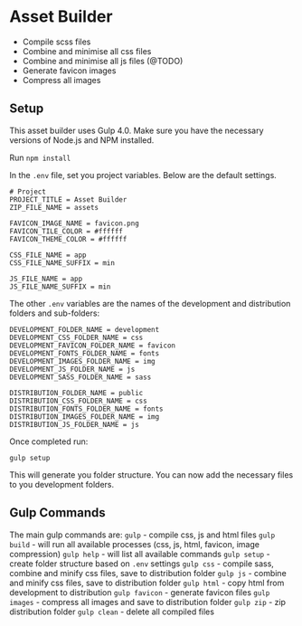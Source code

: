 # Asset Builder

- Compile scss files
- Combine and minimise all css files
- Combine and minimise all js files (@TODO)
- Generate favicon images
- Compress all images


## Setup

This asset builder uses Gulp 4.0. Make sure you have the necessary versions of Node.js and NPM installed.

Run `npm install`

In the `.env` file, set you project variables. Below are the default settings.

```
# Project
PROJECT_TITLE = Asset Builder
ZIP_FILE_NAME = assets

FAVICON_IMAGE_NAME = favicon.png
FAVICON_TILE_COLOR = #ffffff
FAVICON_THEME_COLOR = #ffffff

CSS_FILE_NAME = app
CSS_FILE_NAME_SUFFIX = min

JS_FILE_NAME = app
JS_FILE_NAME_SUFFIX = min
```

The other `.env` variables are the names of the development and distribution folders and sub-folders:
```
DEVELOPMENT_FOLDER_NAME = development
DEVELOPMENT_CSS_FOLDER_NAME = css
DEVELOPMENT_FAVICON_FOLDER_NAME = favicon
DEVELOPMENT_FONTS_FOLDER_NAME = fonts
DEVELOPMENT_IMAGES_FOLDER_NAME = img
DEVELOPMENT_JS_FOLDER_NAME = js
DEVELOPMENT_SASS_FOLDER_NAME = sass

DISTRIBUTION_FOLDER_NAME = public
DISTRIBUTION_CSS_FOLDER_NAME = css
DISTRIBUTION_FONTS_FOLDER_NAME = fonts
DISTRIBUTION_IMAGES_FOLDER_NAME = img
DISTRIBUTION_JS_FOLDER_NAME = js
```


Once completed run:
```
gulp setup
```
This will generate you folder structure. You can now add the necessary files to you development folders.


## Gulp Commands

The main gulp commands are:
`gulp` - compile css, js and html files
`gulp build` - will run all available processes (css, js, html, favicon, image compression)
`gulp help` - will list all available commands
`gulp setup` - create folder structure based on `.env` settings
`gulp css` - compile sass, combine and minify css files, save to distribution folder
`gulp js` - combine and minify css files, save to distribution folder
`gulp html` - copy html from development to distribution
`gulp favicon` - generate favicon files
`gulp images` - compress all images and save to distribution folder
`gulp zip` - zip distribution folder
`gulp clean` - delete all compiled files

